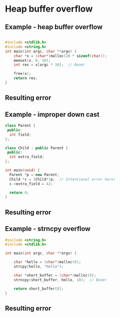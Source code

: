 # Heap buffer overflow


## Example - heap buffer overflow

```cpp

#include <stdlib.h>
#include <string.h>
int main(int argc, char **argv) {
    char *x = (char*)malloc(10 * sizeof(char));
    memset(x, 0, 10);
    int res = x[argc * 10];  // Boom!

    free(x);
    return res;
}
```

## Resulting error

## Example - improper down cast
```cpp
class Parent {
 public:
  int field;
};

class Child : public Parent {
 public:
  int extra_field;
};

int main(void) {
  Parent *p = new Parent;
  Child *c = (Child*)p;  // Intentional error here!
  c->extra_field = 42;

  return 0;
}
```

## Resulting error




## Example - strncpy overflow

```cpp
#include <string.h>
#include <stdlib.h>

int main(int argc, char **argv) {

    char *hello = (char*)malloc(6);
    strcpy(hello, "hello");

    char *short_buffer = (char*)malloc(9);
    strncpy(short_buffer, hello, 10);  // Boom!

    return short_buffer[8];
}
```

## Resulting error

